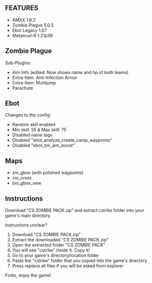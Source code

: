 FEATURES
-
- AMXX 1.8.2
- Zombie Plague 5.0.5
- Ebot Legacy 1.07
- Metamod-R 1.21p38

Zombie Plague
-
Sub-Plugins:
- Aim Info (edited: Now shows name and hp of both teams)
- Extra-Item: Anti-Infection Armor 
- Extra-Item: Multijump
- Parachute

Ebot
-
Changes to the config:
- Random skill enabled
- Min skill: 55 & Max skill: 75
- Disabled name tags
- Disabled "ebot_analyze_create_camp_waypoints"
- Disabled "ebot_zm_aim_boost"

Maps
-
- zm_gbox (with polished waypoints)
- zm_cross
- bio_gbox_new

Instructions
-
Download "CS ZOMBIE PACK.zip" and extract cstrike folder into your game's main directory.

Instructions unclear?
1. Download "CS ZOMBIE PACK.zip"
2. Extract the downloaded "CS ZOMBIE PACK.zip"
3. Open the extracted folder "CS ZOMBIE PACK"
4. You will see "cstrike" inside it. Copy it!
5. Go to your game's directory/location folder
6. Paste the "cstrike" folder that you copied into the game's directory
7. Press replace all files if you will be asked from explorer

Finito, enjoy the game!

